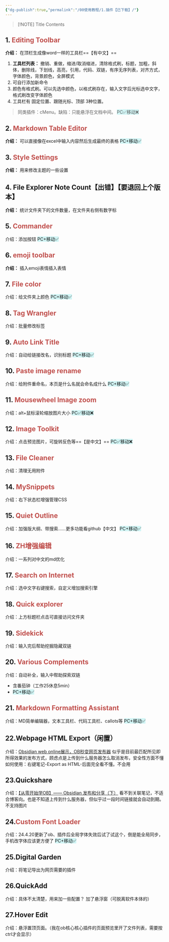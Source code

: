 ```yaml
---
{"dg-publish":true,"permalink":"/00使用教程/1.插件【已下载】/"}
---
```



> [!NOTE] Title
> Contents
## 1. <font color="#c0504d">Editing Toolbar</font>
**介绍：** 在顶栏生成像word一样的工具栏==【有中文】==
1. **工具栏列表：** 撤销、重做，缩进/取消缩进，清除格式刷，标题，加粗，斜体，删除线，下划线，高亮，引用，代码、双链，有序无序列表，对齐方式，字体颜色，背景颜色，全屏模式
2. 可自行添加新命令
3. 颜色有格式刷。可以先选中颜色，以格式刷存在，输入文字后光标选中文字，格式刷改变字体颜色
4. 工具栏有 固定位置、跟随光标、顶部 3种位置。
> 同类插件：cMenu。缺陷：只能悬浮在文档中间。
<span style="background:rgba(173, 239, 239, 0.55)">PC✅移动❌</span>

## 2. <font color="#c0504d">Markdown Table Editor</font>
**介绍：** 可以直接像在excel中输入内容然后生成最终的表格
<span style="background:rgba(173, 239, 239, 0.55)">PC+移动✅</span>

## 3. <font color="#c0504d">Style Settings</font>
**介绍：** 用来修改主题的一些设置

## 4. File Explorer Note Count【出错】【要退回上个版本】
**介绍：** 统计文件夹下的文件数量，在文件夹右侧有数字标

## 5. <font color="#c0504d">Commander</font>
介绍：添加按钮
<span style="background:rgba(173, 239, 239, 0.55)">PC+移动✅</span>

## 6. <font color="#c0504d">emoji toolbar</font>
**介绍：** 插入emoji表情插入表情

## 7. <font color="#c0504d">File color</font>
介绍：给文件夹上颜色
<span style="background:rgba(173, 239, 239, 0.55)">PC+移动✅</span>

## 8. <font color="#c0504d">Tag Wrangler</font>
介绍：批量修改标签

## 9. <font color="#c0504d">Auto Link Title</font>
介绍：自动给链接改名，识别标题
<span style="background:rgba(173, 239, 239, 0.55)">PC+移动✅</span>

## 10. <font color="#c0504d">Paste image rename</font>
介绍：给附件重命名，本页是什么名就会命名成什么
<span style="background:rgba(173, 239, 239, 0.55)">PC+移动✅</span>

## 11. <font color="#c0504d">Mousewheel lmage zoom</font>
介绍：alt+鼠标滚轮缩放图片大小
<span style="background:rgba(173, 239, 239, 0.55)">PC✅移动❌</span>

## 12. <font color="#c0504d">Image Toolkit</font>
介绍：点击预览图片，可旋转反色等==【是中文】==
<span style="background:rgba(173, 239, 239, 0.55)">PC✅移动❌</span>

## 13. <font color="#c0504d">File Cleaner</font>
介绍：清理无用附件

## 14. <font color="#c0504d">MySnippets</font>
介绍：右下状态栏增强管理CSS

## 15. <font color="#c0504d">Quiet Outline</font>
介绍：加强版大纲、带搜索……更多功能看github【中文】
<span style="background:rgba(173, 239, 239, 0.55)">PC+移动✅</span>

## 16. <font color="#c0504d">ZH增强编辑</font>
介绍：一系列对中文的md优化

## 17. <font color="#c0504d">Search on Internet</font>
介绍：选中文字右键搜索，自定义增加搜索引擎

## 18.  <font color="#c0504d">Quick explorer</font>
介绍：上方标题栏点击可直接访问文件夹

## 19. <font color="#c0504d">Sidekick</font>
介绍：输入完后帮助挖掘隐藏双链

## 20. <font color="#c0504d">Various Complements</font>
介绍：自动补全，输入中帮助探索双链
- 含番茄钟（工作25休息5min）
- <span style="background:rgba(173, 239, 239, 0.55)">PC+移动✅</span>

## 21. <font color="#c0504d">Markdown Formatting Assistant</font>
介绍：MD简单编辑器，文本工具栏、代码工具栏、callots等
<span style="background:rgba(173, 239, 239, 0.55)">PC+移动✅</span>

## 22.Webpage HTML Export（闲置）
介绍：[Obsidian web online展示，OB秒变网页发布器](https://www.bilibili.com/video/BV1FG4y1Q7sm/?spm_id_from=333.999.0.0&vd_source=ceb00e4e1ae31d912545f09d4b39d9f5)
似乎是目前最匹配所见即所得效果的发布方式，顾虑点是上传到什么服务器怎么取消发布，安全性方面不懂
如何使用：右键笔记-Export as HTML-后面完全看不懂。不会用

## 23.Quickshare
介绍：[【从零开始学OB】—— Obsidian 发布和分享（下）](https://www.bilibili.com/video/BV1au4y1i78j/?spm_id_from=333.337.search-card.all.click&vd_source=ceb00e4e1ae31d912545f09d4b39d9f5)
看不到关联笔记，不适合博客向。也是不知道上传到什么服务器，但似乎过一段时间链接就会自动到期。不支持图片

## 24.<font color="#c0504d">Custom Font Loader</font>
介绍：24.4.20更新了ob、插件后全局字体失效后试了试这个，倒是能全局同步，手机改字体应该更方便了
<span style="background:rgba(173, 239, 239, 0.55)">PC+移动✅</span>

## 25.Digital Garden
介绍：将笔记导出为网页需要的插件

## 26.QuickAdd
介绍：具体不太清楚，用来加一些配置？
加了悬浮窗（可脱离软件本体的）

## 27.Hover Edit
介绍：悬浮置顶页面。（我在ob核心核心插件的页面预览里开了文件列表，需要按ctrl才会显示）
